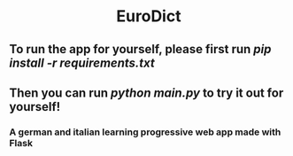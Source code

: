 # <p align="center">EuroDict</p>
## To run the app for yourself, please first run <i>pip install -r requirements.txt</i>
## Then you can run <i>python main.py</i> to try it out for yourself!
### A german and italian learning progressive web app made with Flask